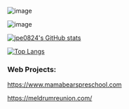 ![image](https://user-images.githubusercontent.com/97633520/222047089-2bc95348-1a2f-42d2-bb91-d2cf1e0e6dae.png)

![image](https://user-images.githubusercontent.com/97633520/222047290-e9a08466-8ea1-4b7b-bd9e-269e50eca142.png)

[![jpe0824's GitHub stats](https://github-readme-stats.vercel.app/api?username=jpe0824&count_private=true&show_icons=true&theme=radical&hide=stars)](https://github.com/anuraghazra/github-readme-stats)

[![Top Langs](https://github-readme-stats.vercel.app/api/top-langs/?username=jpe0824&count_private=true&theme=radical&layout=compact&langs_count=10)](https://github.com/anuraghazra/github-readme-stats)

### Web Projects:
https://www.mamabearspreschool.com

https://meldrumreunion.com/
